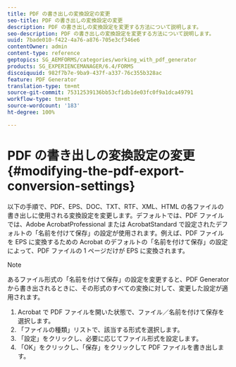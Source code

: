 ```yaml
---
title: PDF の書き出しの変換設定の変更
seo-title: PDF の書き出しの変換設定の変更
description: PDF の書き出しの変換設定を変更する方法について説明します。
seo-description: PDF の書き出しの変換設定を変更する方法について説明します。
uuid: 7bade010-f422-4a76-a876-705e3cf346e6
contentOwner: admin
content-type: reference
geptopics: SG_AEMFORMS/categories/working_with_pdf_generator
products: SG_EXPERIENCEMANAGER/6.4/FORMS
discoiquuid: 982f7b7e-9ba9-437f-a337-76c355b328ac
feature: PDF Generator
translation-type: tm+mt
source-git-commit: 75312539136bb53cf1db1de03fc0f9a1dca49791
workflow-type: tm+mt
source-wordcount: '183'
ht-degree: 100%

---
```



# PDF の書き出しの変換設定の変更 {#modifying-the-pdf-export-conversion-settings}

以下の手順で、PDF、EPS、DOC、TXT、RTF、XML、HTML の各ファイルの書き出しに使用される変換設定を変更します。デフォルトでは、PDF ファイルでは、Adobe AcrobatProfessional または AcrobatStandard で設定されたデフォルトの「名前を付けて保存」の設定が使用されます。例えば、PDF ファイルを EPS に変換するための Acrobat のデフォルトの「名前を付けて保存」の設定によって、PDF ファイルの 1 ページだけが EPS に変換されます。

>[!NOTE]
>
>あるファイル形式の「名前を付けて保存」の設定を変更すると、PDF Generator から書き出されるときに、その形式のすべての変換に対して、変更した設定が適用されます。

1. Acrobat で PDF ファイルを開いた状態で、ファイル／名前を付けて保存を選択します。
1. 「ファイルの種類」リストで、該当する形式を選択します。
1. 「設定」をクリックし、必要に応じてファイル形式を設定します。
1. 「OK」をクリックし、「保存」をクリックして PDF ファイルを書き出します。


